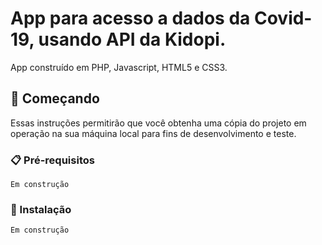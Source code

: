# App para acesso a dados da Covid-19, usando API da Kidopi.

App construído em PHP, Javascript, HTML5 e CSS3. 

## 🚀 Começando

Essas instruções permitirão que você obtenha uma cópia do projeto em operação na sua máquina local para fins de desenvolvimento e teste.

### 📋 Pré-requisitos


```
Em construção
```

### 🔧 Instalação

```
Em construção
```
